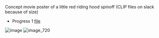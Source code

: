 Concept movie poster of a little red riding hood spinoff (CLIP files on slack because of size)
- Progress 1 [file](https://hackclub.slack.com/files/U0594US6E73/F07DA1V5QNT/little_red_riding_hood.clip) 

![image](https://github.com/user-attachments/assets/5cf9e236-4185-4d45-9230-70566e8253d2)
![image_720](https://github.com/user-attachments/assets/69c438c7-7fa9-4a5b-b679-c6b7f5b81860)
